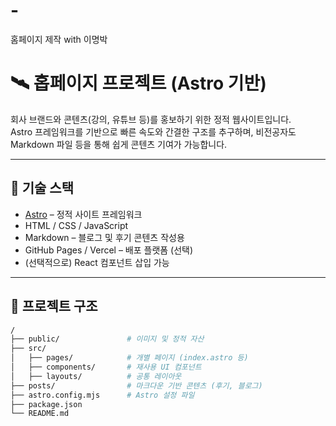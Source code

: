 # -
홈페이지 제작 with 이명박

# 🛰️ 홉페이지 프로젝트 (Astro 기반)

회사 브랜드와 콘텐츠(강의, 유튜브 등)를 홍보하기 위한 정적 웹사이트입니다.  
Astro 프레임워크를 기반으로 빠른 속도와 간결한 구조를 추구하며, 비전공자도 Markdown 파일 등을 통해 쉽게 콘텐츠 기여가 가능합니다.

---

## 🧱 기술 스택

- [Astro](https://astro.build/) – 정적 사이트 프레임워크
- HTML / CSS / JavaScript
- Markdown – 블로그 및 후기 콘텐츠 작성용
- GitHub Pages / Vercel – 배포 플랫폼 (선택)
- (선택적으로) React 컴포넌트 삽입 가능

---

## 📂 프로젝트 구조

```bash
/
├── public/               # 이미지 및 정적 자산
├── src/
│   ├── pages/            # 개별 페이지 (index.astro 등)
│   ├── components/       # 재사용 UI 컴포넌트
│   ├── layouts/          # 공통 레이아웃
├── posts/                # 마크다운 기반 콘텐츠 (후기, 블로그)
├── astro.config.mjs      # Astro 설정 파일
├── package.json
└── README.md
